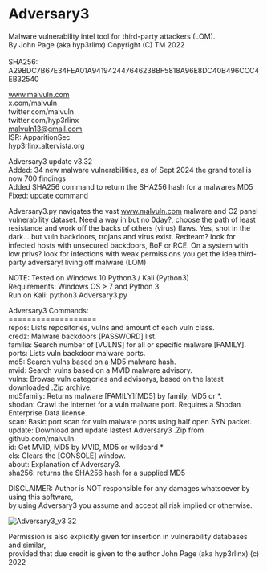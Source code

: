 # Adversary3 


Malware vulnerability intel tool for third-party attackers (LOM). <br />
By John Page (aka hyp3rlinx) Copyright (C) TM 2022 <br /><br />
SHA256: A29BDC7B67E34FEA01A941942447646238BF5818A96E8DC40B496CCC4EB32540 <br />

www.malvuln.com <br />
x.com/malvuln <br />
twitter.com/malvuln <br />
twitter.com/hyp3rlinx <br />
malvuln13@gmail.com <br />
ISR: ApparitionSec <br />
hyp3rlinx.altervista.org <br />

Adversary3 update v3.32 <br />
Added: 34 new malware vulnerabilities, as of Sept 2024 the grand total is now 700 findings <br />
Added SHA256 command to return the SHA256 hash for a malwares MD5 <br />
Fixed: update command

Adversary3.py navigates the vast www.malvuln.com malware and C2 panel vulnerability dataset.
Need a way in but no 0day?, choose the path of least resistance and
work off the backs of others (virus) flaws.
Yes, shot in the dark... but vuln backdoors, trojans and virus exist.
Redteam? look for infected hosts with unsecured backdoors, BoF or RCE.
On a system with low privs? look for infections with weak permissions
you get the idea third-party adversary! living off malware (LOM)

NOTE: Tested on Windows 10 Python3 / Kali (Python3) <br />
Requirements: Windows OS > 7 and Python 3 <br />
Run on Kali: python3 Adversary3.py <br />

Adversary3 Commands: <br />
=================== <br />
repos: Lists repositories, vulns and amount of each vuln class.<br />
credz: Malware backdoors [PASSWORD] list.<br />
familia: Search number of [VULNS] for all or specific malware [FAMILY].<br />
ports: Lists vuln backdoor malware ports.<br />
md5: Search vulns based on a MD5 malware hash.<br />
mvid: Search vulns based on a MVID malware advisory.<br />
vulns: Browse vuln categories and advisorys, based on the latest downloaded .Zip archive.<br />
md5family: Returns malware [FAMILY][MD5] by family, MD5 or *.<br />
shodan: Crawl the internet for a vuln malware port. Requires a Shodan Enterprise Data license.<br />
scan: Basic port scan for vuln malware ports using half open SYN packet.<br />
update: Download and update lastest Adversary3 .Zip from github.com/malvuln.<br />
id: Get MVID, MD5 by MVID, MD5 or wildcard *<br />
cls: Clears the [CONSOLE] window.<br />
about: Explanation of Adversary3.<br />
sha256: returns the SHA256 hash for a supplied MD5 <br />

DISCLAIMER:
Author is NOT responsible for any damages whatsoever by using this software, <br />
by using Adversary3 you assume and accept all risk implied or otherwise. <br />

![Adversary3_v3 32](https://github.com/user-attachments/assets/0cf9c691-f52d-4c04-b6ce-4bb4fb00e0a6)
<br />

Permission is also explicitly given for insertion in vulnerability databases and similar, <br />
provided that due credit is given to the author John Page (aka hyp3rlinx) (c) 2022
